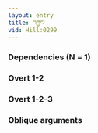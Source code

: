 ```yaml
---
layout: entry
title: འགྱང་
vid: Hill:0299
---
```

### Dependencies (N = 1)


### Overt 1-2


### Overt 1-2-3


### Oblique arguments
